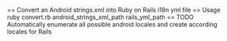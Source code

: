 == Convert an Android strings.xml into Ruby on Rails i18n yml file
== Usage
ruby convert.rb android_strings_xml_path rails_yml_path
== TODO
Automatically enumerate all possible android locales and create according locales for Rails